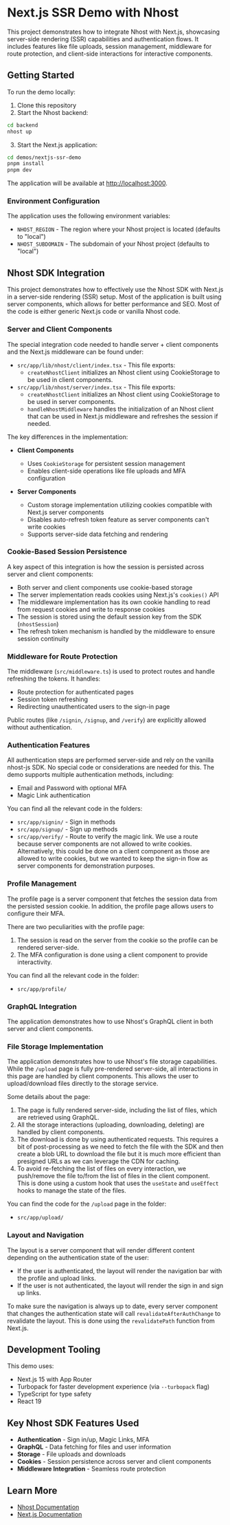 # Next.js SSR Demo with Nhost

This project demonstrates how to integrate Nhost with Next.js, showcasing server-side rendering (SSR) capabilities and authentication flows. It includes features like file uploads, session management, middleware for route protection, and client-side interactions for interactive components.

## Getting Started

To run the demo locally:

1. Clone this repository
2. Start the Nhost backend:

```bash
cd backend
nhost up
```

3. Start the Next.js application:

```bash
cd demos/nextjs-ssr-demo
pnpm install
pnpm dev
```

The application will be available at [http://localhost:3000](http://localhost:3000).

### Environment Configuration

The application uses the following environment variables:

- `NHOST_REGION` - The region where your Nhost project is located (defaults to "local")
- `NHOST_SUBDOMAIN` - The subdomain of your Nhost project (defaults to "local")

## Nhost SDK Integration

This project demonstrates how to effectively use the Nhost SDK with Next.js in a server-side rendering (SSR) setup. Most of the application is built using server components, which allows for better performance and SEO. Most of the code is either generic Next.js code or vanilla Nhost code.

### Server and Client Components

The special integration code needed to handle server + client components and the Next.js middleware can be found under:

- `src/app/lib/nhost/client/index.tsx` - This file exports:
  - `createNhostClient` initializes an Nhost client using CookieStorage to be used in client components.
- `src/app/lib/nhost/server/index.tsx` - This file exports:
  - `createNhostClient` initializes an Nhost client using CookieStorage to be used in server components.
  - `handleNhostMiddleware` handles the initialization of an Nhost client that can be used in Next.js middleware and refreshes the session if needed.

The key differences in the implementation:

- **Client Components**

  - Uses `CookieStorage` for persistent session management
  - Enables client-side operations like file uploads and MFA configuration

- **Server Components**
  - Custom storage implementation utilizing cookies compatible with Next.js server components
  - Disables auto-refresh token feature as server components can't write cookies
  - Supports server-side data fetching and rendering

### Cookie-Based Session Persistence

A key aspect of this integration is how the session is persisted across server and client components:

- Both server and client components use cookie-based storage
- The server implementation reads cookies using Next.js's `cookies()` API
- The middleware implementation has its own cookie handling to read from request cookies and write to response cookies
- The session is stored using the default session key from the SDK (`nhostSession`)
- The refresh token mechanism is handled by the middleware to ensure session continuity

### Middleware for Route Protection

The middleware (`src/middleware.ts`) is used to protect routes and handle refreshing the tokens. It handles:

- Route protection for authenticated pages
- Session token refreshing
- Redirecting unauthenticated users to the sign-in page

Public routes (like `/signin`, `/signup`, and `/verify`) are explicitly allowed without authentication.

### Authentication Features

All authentication steps are performed server-side and rely on the vanilla nhost-js SDK. No special code or considerations are needed for this. The demo supports multiple authentication methods, including:

- Email and Password with optional MFA
- Magic Link authentication

You can find all the relevant code in the folders:

- `src/app/signin/` - Sign in methods
- `src/app/signup/` - Sign up methods
- `src/app/verify/` - Route to verify the magic link. We use a route because server components are not allowed to write cookies. Alternatively, this could be done on a client component as those are allowed to write cookies, but we wanted to keep the sign-in flow as server components for demonstration purposes.

### Profile Management

The profile page is a server component that fetches the session data from the persisted session cookie. In addition, the profile page allows users to configure their MFA.

There are two peculiarities with the profile page:

1. The session is read on the server from the cookie so the profile can be rendered server-side.
2. The MFA configuration is done using a client component to provide interactivity.

You can find all the relevant code in the folder:

- `src/app/profile/`

### GraphQL Integration

The application demonstrates how to use Nhost's GraphQL client in both server and client components.

### File Storage Implementation

The application demonstrates how to use Nhost's file storage capabilities. While the `/upload` page is fully pre-rendered server-side, all interactions in this page are handled by client components. This allows the user to upload/download files directly to the storage service.

Some details about the page:

1. The page is fully rendered server-side, including the list of files, which are retrieved using GraphQL.
2. All the storage interactions (uploading, downloading, deleting) are handled by client components.
3. The download is done by using authenticated requests. This requires a bit of post-processing as we need to fetch the file with the SDK and then create a blob URL to download the file but it is much more efficient than presigned URLs as we can leverage the CDN for caching.
4. To avoid re-fetching the list of files on every interaction, we push/remove the file to/from the list of files in the client component. This is done using a custom hook that uses the `useState` and `useEffect` hooks to manage the state of the files.

You can find the code for the `/upload` page in the folder:

- `src/app/upload/`

### Layout and Navigation

The layout is a server component that will render different content depending on the authentication state of the user:

- If the user is authenticated, the layout will render the navigation bar with the profile and upload links.
- If the user is not authenticated, the layout will render the sign in and sign up links.

To make sure the navigation is always up to date, every server component that changes the authentication state will call `revalidateAfterAuthChange` to revalidate the layout. This is done using the `revalidatePath` function from Next.js.

## Development Tooling

This demo uses:

- Next.js 15 with App Router
- Turbopack for faster development experience (via `--turbopack` flag)
- TypeScript for type safety
- React 19

## Key Nhost SDK Features Used

- **Authentication** - Sign in/up, Magic Links, MFA
- **GraphQL** - Data fetching for files and user information
- **Storage** - File uploads and downloads
- **Cookies** - Session persistence across server and client components
- **Middleware Integration** - Seamless route protection

## Learn More

- [Nhost Documentation](https://docs.nhost.io)
- [Next.js Documentation](https://nextjs.org/docs)
